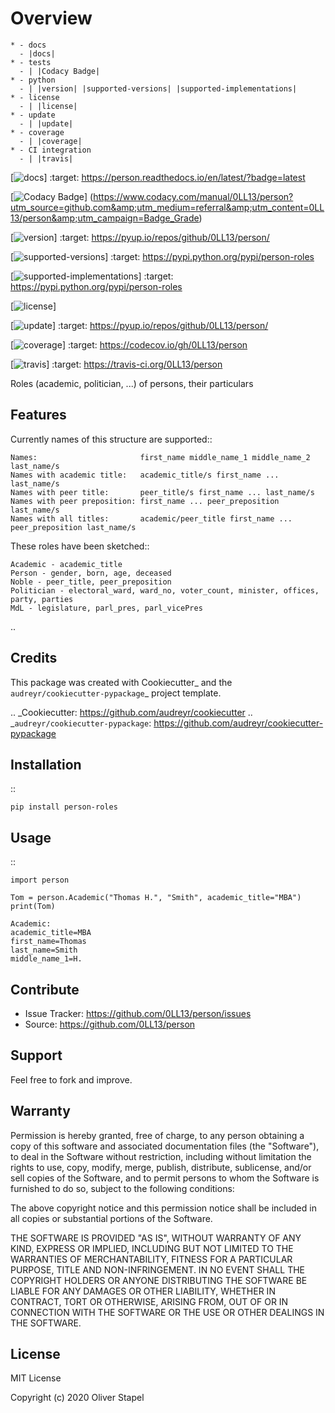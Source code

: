 # Overview

    * - docs
      - |docs|
    * - tests
      - | |Codacy Badge|
    * - python
      - | |version| |supported-versions| |supported-implementations|
    * - license
      - | |license|
    * - update
      - | |update|
    * - coverage
      - | |coverage|
    * - CI integration
      - | |travis|

[![docs](https://readthedocs.org/projects/person/badge/?version=latest)]
    :target: https://person.readthedocs.io/en/latest/?badge=latest

[![Codacy Badge](https://app.codacy.com/project/badge/Grade/5a29d30f3ec7470cb17085a29a4c6a8f)]
    (https://www.codacy.com/manual/0LL13/person?utm_source=github.com&amp;utm_medium=referral&amp;utm_content=0LL13/person&amp;utm_campaign=Badge_Grade)

[![version](https://pyup.io/repos/github/0LL13/person/python-3-shield.svg)]
     :target: https://pyup.io/repos/github/0LL13/person/

[![supported-versions](https://img.shields.io/pypi/pyversions/person-roles.svg)]
    :target: https://pypi.python.org/pypi/person-roles

[![supported-implementations](https://img.shields.io/pypi/implementation/person-roles.svg)]
    :target: https://pypi.python.org/pypi/person-roles

[![license](https://img.shields.io/cocoapods/l/AFNetworking.svg)]

[![update](https://pyup.io/repos/github/0LL13/person/shield.svg)]
     :target: https://pyup.io/repos/github/0LL13/person/

[![coverage](https://codecov.io/gh/0LL13/person/branch/master/graph/badge.svg)]
    :target: https://codecov.io/gh/0LL13/person

[![travis](https://travis-ci.org/0LL13/person.svg?branch=master)]
    :target: https://travis-ci.org/0LL13/person



Roles (academic, politician, ...)  of persons, their particulars


## Features

Currently names of this structure are supported::

    Names:                       first_name middle_name_1 middle_name_2 last_name/s
    Names with academic title:   academic_title/s first_name ... last_name/s
    Names with peer title:       peer_title/s first_name ... last_name/s
    Names with peer preposition: first_name ... peer_preposition last_name/s
    Names with all titles:       academic/peer_title first_name ... peer_preposition last_name/s

These roles have been sketched::

    Academic - academic_title
    Person - gender, born, age, deceased
    Noble - peer_title, peer_preposition
    Politician - electoral_ward, ward_no, voter_count, minister, offices, party, parties
    MdL - legislature, parl_pres, parl_vicePres

..


## Credits

This package was created with Cookiecutter_ and the `audreyr/cookiecutter-pypackage`_ project template.

.. _Cookiecutter: https://github.com/audreyr/cookiecutter
.. _`audreyr/cookiecutter-pypackage`: https://github.com/audreyr/cookiecutter-pypackage


## Installation

::

    pip install person-roles

## Usage

::

    import person

    Tom = person.Academic("Thomas H.", "Smith", academic_title="MBA")
    print(Tom)

    Academic:
    academic_title=MBA
    first_name=Thomas
    last_name=Smith
    middle_name_1=H.


## Contribute

- Issue Tracker: https://github.com/0LL13/person/issues
- Source: https://github.com/0LL13/person


## Support

Feel free to fork and improve.

## Warranty

Permission is hereby granted, free of charge, to any person obtaining a copy
of this software and associated documentation files (the "Software"), to deal
in the Software without restriction, including without limitation the rights
to use, copy, modify, merge, publish, distribute, sublicense, and/or sell
copies of the Software, and to permit persons to whom the Software is
furnished to do so, subject to the following conditions:

The above copyright notice and this permission notice shall be included in all
copies or substantial portions of the Software.

THE SOFTWARE IS PROVIDED "AS IS", WITHOUT WARRANTY OF ANY KIND, EXPRESS OR
IMPLIED, INCLUDING BUT NOT LIMITED TO THE WARRANTIES OF MERCHANTABILITY,
FITNESS FOR A PARTICULAR PURPOSE, TITLE AND NON-INFRINGEMENT. IN NO EVENT SHALL
THE COPYRIGHT HOLDERS OR ANYONE DISTRIBUTING THE SOFTWARE BE LIABLE FOR ANY
DAMAGES OR OTHER LIABILITY, WHETHER IN CONTRACT, TORT OR OTHERWISE, ARISING
FROM, OUT OF OR IN CONNECTION WITH THE SOFTWARE OR THE USE OR OTHER DEALINGS
IN THE SOFTWARE.

## License

MIT License

Copyright (c) 2020 Oliver Stapel
